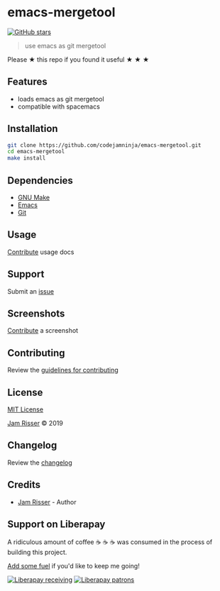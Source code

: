 # emacs-mergetool

[![GitHub stars](https://img.shields.io/github/stars/codejamninja/emacs-mergetool.svg?style=social&label=Stars)](https://github.com/codejamninja/emacs-mergetool)

> use emacs as git mergetool

Please ★ this repo if you found it useful ★ ★ ★


## Features

* loads emacs as git mergetool
* compatible with spacemacs


## Installation

```sh
git clone https://github.com/codejamninja/emacs-mergetool.git
cd emacs-mergetool
make install
```


## Dependencies

* [GNU Make](https://www.gnu.org/software/make)
* [Emacs](https://www.gnu.org/software/emacs)
* [Git](https://git-scm.com)


## Usage

[Contribute](https://github.com/codejamninja/emacs-mergetool/blob/master/CONTRIBUTING.md) usage docs


## Support

Submit an [issue](https://github.com/codejamninja/emacs-mergetool/issues/new)


## Screenshots

[Contribute](https://github.com/codejamninja/emacs-mergetool/blob/master/CONTRIBUTING.md) a screenshot


## Contributing

Review the [guidelines for contributing](https://github.com/codejamninja/emacs-mergetool/blob/master/CONTRIBUTING.md)


## License

[MIT License](https://github.com/codejamninja/emacs-mergetool/blob/master/LICENSE)

[Jam Risser](https://codejam.ninja) © 2019


## Changelog

Review the [changelog](https://github.com/codejamninja/emacs-mergetool/blob/master/CHANGELOG.md)


## Credits

* [Jam Risser](https://codejam.ninja) - Author


## Support on Liberapay

A ridiculous amount of coffee ☕ ☕ ☕ was consumed in the process of building this project.

[Add some fuel](https://liberapay.com/codejamninja/donate) if you'd like to keep me going!

[![Liberapay receiving](https://img.shields.io/liberapay/receives/codejamninja.svg?style=flat-square)](https://liberapay.com/codejamninja/donate)
[![Liberapay patrons](https://img.shields.io/liberapay/patrons/codejamninja.svg?style=flat-square)](https://liberapay.com/codejamninja/donate)

